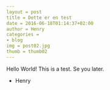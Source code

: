 ```yaml
---
layout = post
title = Dette er en test
date = 2016-06-18T01:14:37+02:00
author = Henry
categories =
- blog
img = post02.jpg
thumb = thumb02
---
```

Hello World!
This is a test.
Se you later.

- Henry
